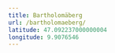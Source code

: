 ```yaml
---
title: Bartholomäberg
url: /bartholomaeberg/
latitude: 47.092237000000004
longitude: 9.9076546
---
```

